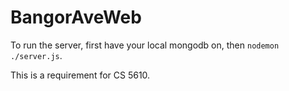 # BangorAveWeb

To run the server, first have your local mongodb on, then ```nodemon ./server.js```.

This is a requirement for CS 5610.
